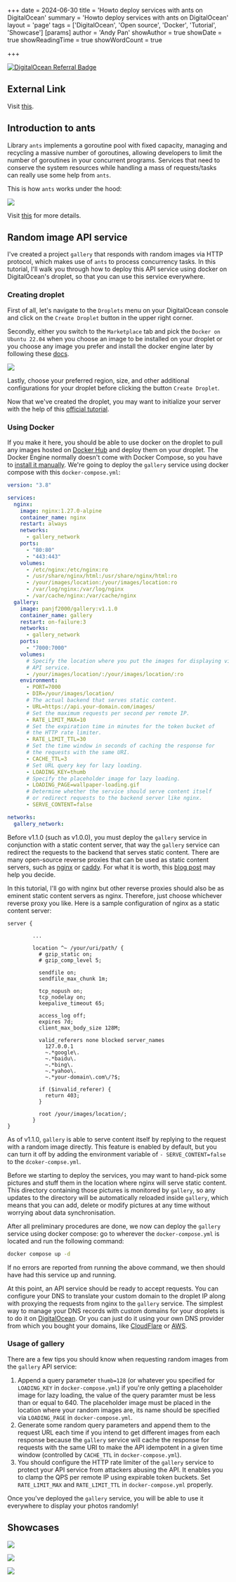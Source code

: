 +++
date = 2024-06-30
title = 'Howto deploy services with ants on DigitalOcean'
summary = 'Howto deploy services with ants on DigitalOcean'
layout = 'page'
tags = ['DigitalOcean', 'Open source', 'Docker', 'Tutorial', 'Showcase']
[params]
  author = 'Andy Pan'
showAuthor = true
showDate = true
showReadingTime = true
showWordCount = true

+++

[![DigitalOcean Referral Badge](https://web-platforms.sfo2.cdn.digitaloceanspaces.com/WWW/Badge%201.svg)](https://www.digitalocean.com/?refcode=5d8774f42124&utm_campaign=Referral_Invite&utm_medium=Referral_Program&utm_source=badge)

## External Link

Visit [this](https://strikefreedom.top/archives/howto-deploy-services-with-ants-on-digitalocean).

## Introduction to ants

Library `ants` implements a goroutine pool with fixed capacity, managing and recycling a massive number of goroutines, allowing developers to limit the number of goroutines in your concurrent programs. Services that need to conserve the system resources while handling a mass of requests/tasks can really use some help from `ants`.

This is how `ants` works under the hood:

![](./img/workflow.png)

Visit [this](/projects/ants/) for more details.



## Random image API service

I've created a project `gallery` that responds with random images via HTTP protocol, which makes use of `ants` to process concurrency tasks. In this tutorial, I'll walk you through how to deploy this API service using docker on DigitalOcean's droplet, so that you can use this service everywhere.

### Creating droplet

First of all, let's navigate to the `Droplets` menu on your DigitalOcean console and click on the `Create Droplet` button in the upper right corner.

Secondly, either you switch to the `Marketplace` tab and pick the `Docker on Ubuntu 22.04` when you choose an image to be installed on your droplet or you choose any image you prefer and install the docker engine later by following these [docs](https://docs.docker.com/engine/install/).

![](./img/do-docker.png)

Lastly, choose your preferred region, size, and other additional configurations for your droplet before clicking the button `Create Droplet`.

Now that we've created the droplet, you may want to initialize your server with the help of this [official tutorial](https://www.digitalocean.com/community/tutorials/initial-server-setup-with-ubuntu).

### Using Docker

If you make it here, you should be able to use docker on the droplet to pull any images hosted on [Docker Hub](https://hub.docker.com/) and deploy them on your droplet. The Docker Engine normally doesn't come with Docker Compose, so you have to [install it manually](https://docs.docker.com/compose/install/). We're going to deploy the `gallery` service using docker compose with this `docker-compose.yml`:

```yaml
version: "3.8"

services:
  nginx:
    image: nginx:1.27.0-alpine
    container_name: nginx
    restart: always
    networks:
      - gallery_network
    ports:
      - "80:80"
      - "443:443"
    volumes:
      - /etc/nginx:/etc/nginx:ro
      - /usr/share/nginx/html:/usr/share/nginx/html:ro
      - /your/images/location:/your/images/location:ro
      - /var/log/nginx:/var/log/nginx
      - /var/cache/nginx:/var/cache/nginx
  gallery:
    image: panjf2000/gallery:v1.1.0
    container_name: gallery
    restart: on-failure:3
    networks:
      - gallery_network
    ports:
      - "7000:7000"
    volumes:
      # Specify the location where you put the images for displaying via
      # API service.
      - /your/images/location/:/your/images/location/:ro
    environment:
      - PORT=7000
      - DIR=/your/images/location/
      # The actual backend that serves static content.
      - URL=https://api.your-domain.com/images/
      # Set the maximum requests per second per remote IP.
      - RATE_LIMIT_MAX=10
      # Set the expiration time in minutes for the token bucket of
      # the HTTP rate limiter.
      - RATE_LIMIT_TTL=30
      # Set the time window in seconds of caching the response for
      # the requests with the same URI.
      - CACHE_TTL=3
      # Set URL query key for lazy loading.
      - LOADING_KEY=thumb
      # Specify the placeholder image for lazy loading.
      - LOADING_PAGE=wallpaper-loading.gif
      # Determine whether the service should serve content itself
      # or redirect requests to the backend server like nginx.
      - SERVE_CONTENT=false

networks:
  gallery_network:
```

Before v1.1.0 (such as v1.0.0), you must deploy the `gallery` service in conjunction with a static content server, that way the `gallery` service can redirect the requests to the backend that serves static content. There are many open-source reverse proxies that can be used as static content servers, such as [nginx](https://nginx.org/) or [caddy](https://caddyserver.com/). For what it is worth, this [blog post](https://blog.tjll.net/reverse-proxy-hot-dog-eating-contest-caddy-vs-nginx/) may help you decide.

In this tutorial, I'll go with nginx but other reverse proxies should also be as eminent static content servers as nginx. Therefore, just choose whichever reverse proxy you like. Here is a sample configuration of nginx as a static content server:

```nginx
server {

        ...

        location ^~ /your/uri/path/ {
          # gzip_static on;
          # gzip_comp_level 5;

          sendfile on;
          sendfile_max_chunk 1m;

          tcp_nopush on;
          tcp_nodelay on;
          keepalive_timeout 65;

          access_log off;
          expires 7d;
          client_max_body_size 128M;

          valid_referers none blocked server_names
            127.0.0.1
            ~.*google\.
            ~.*baidu\.
            ~.*bing\.
            ~.*yahoo\.
            ~.*your-domain\.com\/?$;

          if ($invalid_referer) {
            return 403;
          }

          root /your/images/location/;
        }
}
```

As of v1.1.0, `gallery` is able to serve content itself by replying to the request with a random image directly. This feature is enabled by default, but you can turn it off by adding the environment variable of `- SERVE_CONTENT=false` to the `dcoker-compse.yml`.

Before we starting to deploy the services, you may want to hand-pick some pictures and stuff them in the location where nginx will serve static content. This directory containing those pictures is monitored by `gallery`, so any updates to the directory will be automatically reloaded inside `gallery`, which means that you can add, delete or modify pictures at any time without worrying about data synchronisation.

After all preliminary procedures are done, we now can deploy the `gallery` service using docker compose: go to wherever the `docker-compose.yml` is located and run the following command:

```bash
docker compose up -d
```

If no errors are reported from running the above command, we then should have had this service up and running.

At this point, an API service should be ready to accept requests. You can configure your DNS to translate your custom domain to the droplet IP along with proxying the requests from nginx to the `gallery` service. The simplest way to manage your DNS records with custom domains for your droplets is to do it on [DigitalOcean](https://docs.digitalocean.com/products/networking/dns/). Or you can just do it using your own DNS provider from which you bought your domains, like [CloudFlare](https://www.cloudflare.com/application-services/products/dns/) or [AWS](https://aws.amazon.com/route53/).

### Usage of gallery

There are a few tips you should know when requesting random images from the `gallery` API service:

1. Append a query parameter `thumb=128` (or whatever you specified for `LOADING_KEY` in `docker-compose.yml`) if you're only getting a placeholder image for lazy loading, the value of the query paramter must be less than or equal to 640. The placeholder image must be placed in the location where your random images are, its name should be specified via `LOADING_PAGE` in `docker-compose.yml`.
2. Generate some random query parameters and append them to the request URL each time if you intend to get different images from each response because the `gallery` service will cache the response for requests with the same URI to make the API idempotent in a given time window (controlled by `CACHE_TTL` in `docker-compose.yml`).
3. You should configure the HTTP rate limiter of the `gallery` service to protect your API service from attackers abusing the API. It enables you to clamp the QPS per remote IP using expirable token buckets. Set `RATE_LIMIT_MAX` and `RATE_LIMIT_TTL` in `docker-compose.yml` properly.

Once you've deployed the `gallery` service, you will be able to use it everywhere to display your photos randomly!

## Showcases

![](./img/gallery.jpg)

![](./img/gallery1.jpg)

![](./img/gallery2.jpg)
